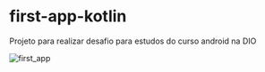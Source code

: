 # first-app-kotlin
Projeto para realizar desafio para estudos do curso android na DIO


![first_app](https://user-images.githubusercontent.com/49647670/205492856-2391228e-d6fe-4c74-8417-0da9440f2cb1.png)
